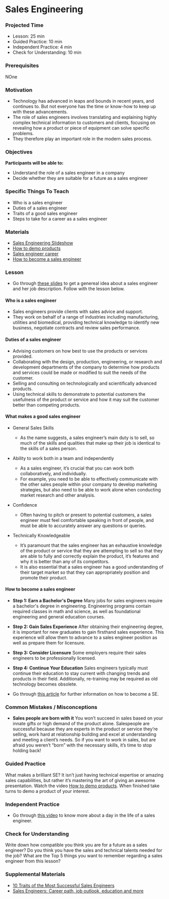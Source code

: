 # Sales Engineering

### Projected Time

- Lesson: 25 min
- Guided Practice: 10 min
- Independent Practice: 4 min
- Check for Understanding: 10 min

### Prerequisites

NOne

### Motivation

- Technology has advanced in leaps and bounds in recent years, and continues to. But not everyone has the time or know-how to keep up with these advancements. 
- The role of sales engineers involves translating and explaining highly complex technical information to customers and clients, focusing on revealing how a product or piece of equipment can solve specific problems. 
-  They therefore play an important role in the modern sales process. 

### Objectives

**Participants will be able to:**

- Understand the role of a sales engineer in a company
- Decide whether they are suitable for a future as a sales engineer


### Specific Things To Teach

- Who is a sales engineer
- Duties of a sales engineer
- Traits of a good sales engineer
- Steps to take for a career as a sales engineer

### Materials

- [Sales Engineering Slideshow](https://docs.google.com/presentation/d/1e_CgRXTbwZRj17F-Usza5xJerOqa0ya6Lt0wcBsQyak/edit?usp=sharing)
- [How to demo products](https://www.youtube.com/watch?v=Cxl_3ANnE0A)
- [Sales engineer career](https://www.youtube.com/watch?v=VoNkYHBgfHo)
- [How to become a sales engineer](https://www.careerexplorer.com/careers/sales-engineer/how-to-become/)


### Lesson

- Go through [these slides](ttps://docs.google.com/presentation/d/1e_CgRXTbwZRj17F-Usza5xJerOqa0ya6Lt0wcBsQyak/edit?usp=sharing)  to get a genereal idea about a sales engineer and her job description. Follow with the lesson below.

#### Who is a sales engineer
- Sales engineers provide clients with sales advice and support. 
- They work on behalf of a range of industries including manufacturing, utilities and biomedical, providing technical knowledge to identify new business, negotiate contracts and review sales performance.
#### Duties of a sales engineer
- Advising customers on how best to use the products or services provided.
- Collaborating with the design, production, engineering, or research and development departments of the company to determine how products and services could be made or modified to suit the needs of the customer.
- Selling and consulting on technologically and scientifically advanced products.
- Using technical skills to demonstrate to potential customers the usefulness of the product or service and how it may suit the customer better than competing products.

#### What makes a good sales engineer
- General Sales Skills
    - As the name suggests, a sales engineer’s main duty is to sell, so much of the skills and qualities that make up their job is identical to the skills of a sales person.

- Ability to work both in a team and independently
    - As a sales engineer, it’s crucial that you can work both collaboratively, and individually. 
    - For example, you need to be able to effectively communicate with the other sales people within your company to develop marketing strategies, but also need to be able to work alone when conducting market research and other analysis.
- Confidence
    - Often having to pitch or present to potential customers, a sales engineer must feel comfortable speaking in front of people, and must be able to accurately answer any questions or queries.
- Technically Knowledgeable
    - It’s paramount that the sales engineer has an exhaustive knowledge of the product or service that they are attempting to sell so that they are able to fully and correctly explain the product, it’s features and why it is better than any of its competitors.
    - It is also essential that a sales engineer has a good understanding of their target market so that they can appropriately position and promote their product.
 
#### How to become a sales engineer
- **Step 1: Earn a Bachelor's Degree**
Many jobs for sales engineers require a bachelor's degree in engineering. Engineering programs contain required classes in math and science, as well as foundational engineering and general education courses.
- **Step 2: Gain Sales Experience**
After obtaining their engineering degree, it is important for new graduates to gain firsthand sales experience. This experience will allow them to advance to a sales engineer position as well as prepare them for licensure.
- **Step 3: Consider Licensure**
Some employers require their sales engineers to be professionally licensed.
- **Step 4: Continue Your Education**
 Sales engineers typically must continue their education to stay current with changing trends and products in their field. Additionally, re-training may be required as old technology becomes obsolete.

- Go through [this article](https://www.careerexplorer.com/careers/sales-engineer/how-to-become/) for further information on how to become a SE.



### Common Mistakes / Misconceptions
- **Sales people are born with it**
You won’t succeed in sales based on your innate gifts or high demand of the product alone. Salespeople are successful because they are experts in the product or service they’re selling, work hard at relationship building and excel at understanding and meeting a client’s needs. So if you want to work in sales, but are afraid you weren’t “born” with the necessary skills, it’s time to stop holding back!

### Guided Practice
What makes a brilliant SE? It isn’t just having technical expertise or amazing sales capabilities, but rather it’s mastering the art of giving an awesome presentation. Watch the video [How to demo products](https://www.youtube.com/watch?v=Cxl_3ANnE0A). When finished take turns to  demo a product of your interest.


### Independent Practice
- Go through [this video](https://www.youtube.com/watch?v=VoNkYHBgfHo) to know more about a day in the life of a sales engineer.


### Check for Understanding

Write down how compatible you think you are for a future as a sales engineer? Do you think you have the sales and technical talents needed for the job?  What are the Top 5 things you want to remember regarding a sales engineer from this lesson?

### Supplemental Materials
 - [10 Traits of the Most Successful Sales Engineers](https://www.linkedin.com/pulse/10-traits-most-successful-sales-engineers-dave-lusk)
- [Sales Engineers: Career path, job outlook, education and more](https://www.raise.me/careers/sales/sales-engineers)
